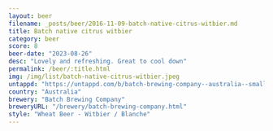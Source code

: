 ```yaml
---
layout: beer
filename: _posts/beer/2016-11-09-batch-native-citrus-witbier.md
title: Batch native citrus witbier
category: beer
score: 8
beer-date: "2023-08-26"
desc: "Lovely and refreshing. Great to cool down"
permalink: /beer/:title.html
img: /img/list/batch-native-citrus-witbier.jpeg
untappd: "https://untappd.com/b/batch-brewing-company--australia--small-batch-native-citrus---pepper-berry-australian-witbier/5385960"
country: "Australia"
brewery: "Batch Brewing Company"
breweryURL: "/brewery/batch-brewing-company.html"
style: "Wheat Beer - Witbier / Blanche"
---
```

